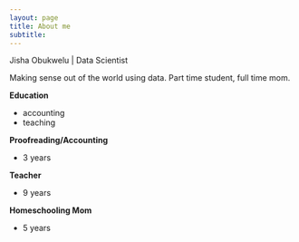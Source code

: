 ```yaml
---
layout: page
title: About me
subtitle: 
---
```


Jisha Obukwelu | Data Scientist

Making sense out of the world using data. Part time student, full time mom. 

**Education**
- accounting
- teaching

**Proofreading/Accounting**
- 3 years

**Teacher**
- 9 years

**Homeschooling Mom**
- 5 years
